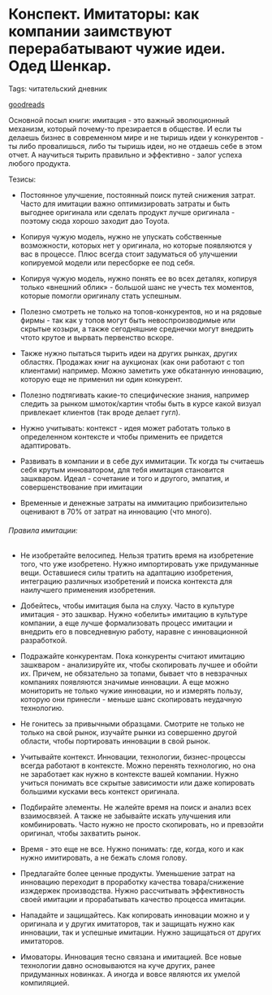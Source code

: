 # Конспект. Имитаторы: как компании заимствуют перерабатывают чужие идеи. Одед Шенкар.

Tags: читательский дневник

[goodreads](https://www.goodreads.com/book/show/12058692)


Основной посыл книги: имитация - это важный эволюционный механизм, который почему-то презирается в обществе. И если ты делаешь бизнес в современном мире и не тыришь идеи у конкурентов - ты либо провалишься, либо ты тыришь идеи, но не отдаешь себе в этом отчет. А научиться тырить правильно и эффективно - залог успеха любого продукта.

Тезисы:
- Постоянное улучшение, постоянный поиск путей снижения затрат. Часто для имитации важно оптимизировать затраты и быть выгоднее оригинала или сделать продукт лучше оригинала - поэтому сюда хорошо заходит дао Toyota.

- Копируя чужую модель, нужно не упускать собственные возможности, которых нет у оригинала, но которые появляются у вас в процессе. Плюс всегда стоит задуматься об улучшении копируемой модели или пересборке ее под себя.

- Копируя чужую модель, нужно понять ее во всех деталях, копируя только «внешний облик» - большой шанс не учесть тех моментов, которые помогли оригиналу стать успешным.

- Полезно смотреть не только на топов-конкурентов, но и на рядовые фирмы - так как у топов могут быть невоспроизводимые или скрытые козыри, а также сегодняшние среднечки могут внедрить чтото крутое и вырвать первенство вскоре.

- Также нужно пытаться тырить идеи на других рынках, других областях. Продажах книг на аукционах (как они работают с топ клиентами) например. Можно заметить уже обкатанную инновацию, которую еще не применил ни один конкурент.

- Полезно подтягивать какие-то специфические знания, например следить за рынком шмоток/картин чтобы быть в курсе какой визуал привлекает клиентов (так вроде делает гугл).

- Нужно учитывать: контекст - идея может работать только в определенном контексте и чтобы применить ее придется адаптировать.

- Развивать в компании и в себе дух иммитации. Тк когда ты считаешь себя крутым инноватором, для тебя имитация становится зашкваром. Идеал - сочетание и того и другого, эмпатия, и совершенствование при имитации

- Временные и денежные затраты на иммитацию прибоизительно оценивают в 70% от затрат на инновацию (что много).

###### Правила имитации:

- Не изобретайте велосипед. Нельзя тратить время на изобретение того, что уже изобретено. Нужно импортировать уже придуманные вещи. Оставшиеся силы тратить на адаптацию изобретения, интеграцию различных изобретений и поиска контекста для наилучшего применения изобретения.

- Добейтесь, чтобы имитация была на слуху. Часто в культуре имитация - это зашквар. Нужно «обелить» имитацию в культуре компании, а еще лучше формализовать процесс имитации и внедрить его в повседневную работу, наравне с инновационной разработкой.

- Подражайте конкурентам. Пока конкуренты считают имитацию зашкваром - анализируйте их, чтобы скопировать лучшее и обойти их. Причем, не обязательно за топами, бывает что в невзрачных компаниях появляются значимые инновации. А еще можно мониторить не только чужие инновации, но и измерять пользу, которую они принесли - меньше шанс скопировать неудачную технологию.

- Не гонитесь за привычными образцами. Смотрите не только не только на свой рынок, изучайте рынки из совершенно другой области, чтобы портировать инновации в свой рынок.

- Учитывайте контекст. Инновации, технологии, бизнес-процессы всегда работают в контексте. Можно перенять технологию, но она не заработает как нужно в контексте вашей компании. Нужно учиться понимать все скрытые зависимости или даже копировать большими кусками весь контекст оригинала.

- Подбирайте элементы. Не жалейте время на поиск и анализ всех взаимосвязей. А также не забывайте искать улучшения или комбинировать. Часто нужно не просто скопировать, но и превзойти оригинал, чтобы захватить рынок.

- Время - это еще не все. Нужно понимать: где, когда, кого и как нужно имитировать, а не бежать сломя голову.

- Предлагайте более ценные продукты. Уменьшение затрат на инновацию переходит в проработку качества товара/снижение изждержек производства. Нужно рассчитывать эффективность своей имитации и прорабатывать качество процесса имитации.

- Нападайте и защищайтесь. Как копировать инновации можно и у оригинала и у других имитаторов, так и защищать нужно как инновации, так и успешные имитации. Нужно защищаться от других имитаторов.

- Имоваторы. Инновация тесно связана и имитацией. Все новые технологии давно основываются на куче других, ранее придуманных новинках. А иногда и вовсе являются их умелой компиляцией.
